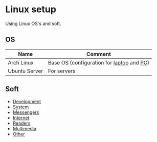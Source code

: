 # Linux setup

Using Linux OS's and soft.

## OS

| Name | Comment |
| --- | --- |
| Arch Linux | Base OS (configuration for [laptop](https://github.com/fartem/i3wm-laptop) and [PC](https://github.com/fartem/i3wm-desktop)) |
| Ubuntu Server | For servers |

## Soft

* [Development](./soft/categories/development.md)
* [System](./soft/categories/system.md)
* [Messengers](./soft/categories/messengers.md)
* [Internet](./soft/categories/internet.md)
* [Readers](./soft/categories/readers.md)
* [Multimedia](./soft/categories/multimedia.md)
* [Other](./soft/categories/other.md)
